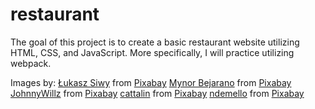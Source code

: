 # restaurant

The goal of this project is to create a basic restaurant website utilizing HTML, CSS, and JavaScript. More specifically, I will practice utilizing webpack.

Images by:
<a href="https://pixabay.com/users/lucasgrey-679745/?utm_source=link-attribution&amp;utm_medium=referral&amp;utm_campaign=image&amp;utm_content=4828332">Łukasz Siwy</a> from <a href="https://pixabay.com//?utm_source=link-attribution&amp;utm_medium=referral&amp;utm_campaign=image&amp;utm_content=4828332">Pixabay</a>
<a href="https://pixabay.com/users/mynorbejarano-8066127/?utm_source=link-attribution&amp;utm_medium=referral&amp;utm_campaign=image&amp;utm_content=3309419">Mynor Bejarano</a> from <a href="https://pixabay.com//?utm_source=link-attribution&amp;utm_medium=referral&amp;utm_campaign=image&amp;utm_content=3309419">Pixabay</a>
<a href="https://pixabay.com/users/johnnywillz-5898235/?utm_source=link-attribution&amp;utm_medium=referral&amp;utm_campaign=image&amp;utm_content=4152013">JohnnyWillz</a> from <a href="https://pixabay.com//?utm_source=link-attribution&amp;utm_medium=referral&amp;utm_campaign=image&amp;utm_content=4152013">Pixabay</a>
<a href="https://pixabay.com/users/cattalin-560479/?utm_source=link-attribution&amp;utm_medium=referral&amp;utm_campaign=image&amp;utm_content=518032">cattalin</a> from <a href="https://pixabay.com//?utm_source=link-attribution&amp;utm_medium=referral&amp;utm_campaign=image&amp;utm_content=518032">Pixabay</a>
<a href="https://pixabay.com/users/ndemello-2237467/?utm_source=link-attribution&amp;utm_medium=referral&amp;utm_campaign=image&amp;utm_content=1732755">ndemello</a> from <a href="https://pixabay.com//?utm_source=link-attribution&amp;utm_medium=referral&amp;utm_campaign=image&amp;utm_content=1732755">Pixabay</a>